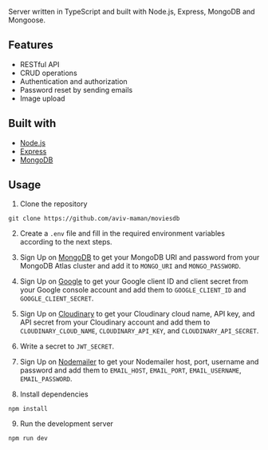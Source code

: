 Server written in TypeScript and built with Node.js, Express, MongoDB and Mongoose.

## Features

- RESTful API
- CRUD operations
- Authentication and authorization
- Password reset by sending emails
- Image upload

## Built with

- [Node.js](https://nodejs.org)
- [Express](https://expressjs.com)
- [MongoDB](https://www.mongodb.com)

## Usage

1. Clone the repository

```
git clone https://github.com/aviv-maman/moviesdb
```

2. Create a `.env` file and fill in the required environment variables according to the next steps.

3. Sign Up on [MongoDB](https://www.mongodb.com) to get your MongoDB URI and password from your MongoDB Atlas cluster and add it to `MONGO_URI` and `MONGO_PASSWORD`.

4. Sign Up on [Google](https://console.cloud.google.com) to get your Google client ID and client secret from your Google console account and add them to `GOOGLE_CLIENT_ID` and `GOOGLE_CLIENT_SECRET`.

5. Sign Up on [Cloudinary](https://cloudinary.com) to get your Cloudinary cloud name, API key, and API secret from your Cloudinary account and add them to `CLOUDINARY_CLOUD_NAME`, `CLOUDINARY_API_KEY`, and `CLOUDINARY_API_SECRET`.

6. Write a secret to `JWT_SECRET`.

7. Sign Up on [Nodemailer](https://www.nodemailer.com) to get your Nodemailer host, port, username and password and add them to `EMAIL_HOST`, `EMAIL_PORT`, `EMAIL_USERNAME`, `EMAIL_PASSWORD`.

8. Install dependencies

```
npm install
```

9. Run the development server

```
npm run dev
```
